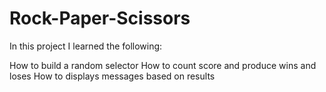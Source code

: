 # Rock-Paper-Scissors

In this project I learned the following:

How to build a random selector
How to count score and produce wins and loses
How to displays messages based on results